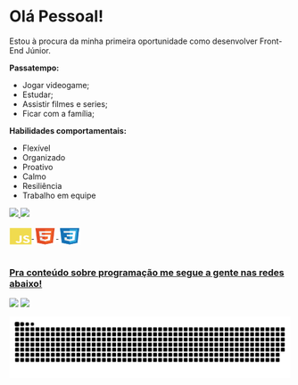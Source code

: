 <h1>Olá Pessoal!</h1>
 <p><Sou o Everson, estou em migração de carreira para área de tecnologia da informação. <br> Estou à procura da minha primeira oportunidade como desenvolver Front-End Júnior.</p> 
 <div> 
  <strong>Passatempo:</strong>
  <ul>
   <li>Jogar videogame;</li>
   <li>Estudar;</li>
   <li>Assistir filmes e series;</li>
   <li>Ficar com a família;</li>
  </ul>
 </div> 
 <div style="display: inline_block"> 
  <strong>Habilidades comportamentais:</strong>
  <ul>
   <li>Flexível</li>
   <li>Organizado</li>
   <li>Proativo</li>
   <li>Calmo</li>
   <li>Resiliência</li>
   <li>Trabalho em equipe</li>
  </ul>
 </div>

<div>
  <a href="https://github.com/Eor13">
  <img height="180em" src="https://github-readme-stats.vercel.app/api?username=Eor13&show_icons=true&theme=tokyonight&include_all_commits=true&count_private=true"/>
  <img height="180em" src="https://github-readme-stats.vercel.app/api/top-langs/?username=Eor13&layout=compact&langs_count=6&theme=tokyonight"/>
</div>
<div style="display: inline_block"><br>
  <img align="center" alt="Js" height="30" width="40" src="https://raw.githubusercontent.com/devicons/devicon/master/icons/javascript/javascript-plain.svg">
  <img align="center" alt="HTML" height="30" width="40" src="https://raw.githubusercontent.com/devicons/devicon/master/icons/html5/html5-original.svg">
  <img align="center" alt="CSS" height="30" width="40" src="https://raw.githubusercontent.com/devicons/devicon/master/icons/css3/css3-original.svg">
</div>
 
 <br>
 
  ### Pra conteúdo sobre programação me segue a gente nas redes abaixo!
 
<div> 
 <a href="https://discord.com/1003626889656664204" target="_blank"><img src="https://img.shields.io/badge/Discord-7289DA?style=for-the-badge&logo=discord&logoColor=white" target="_blank"></a> 
  <a href="https://www.linkedin.com/in/everson-de-oliveira-ribeiro-614121a3/" target="_blank"><img src="https://img.shields.io/badge/-LinkedIn-%230077B5?style=for-the-badge&logo=linkedin&logoColor=white" target="_blank"></a> 
 
  ![Snake animation](https://github.com/Eor13/Eor13/blob/output/github-contribution-grid-snake.svg)

</div>
